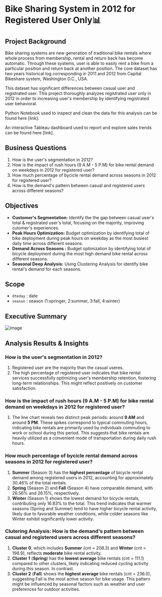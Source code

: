 # Bike Sharing System in 2012 for Registered User Only📊
## Project Background
Bike sharing systems are new generation of traditional bike rentals where whole process from membership, rental and return back has become automatic. Through these systems, user is able to easily rent a bike from a particular position and return back at another position. The core dataset has two years historical log corresponding in 2011 and 2012 from Capital Bikeshare system, Washington D.C., USA.

This dataset has significant differences between casual user and registrated user. This project thoroughly analyzes registrated user only in 2012 in order to increasing user's membership by identifying registrated user behavioral.

Python Notebook used to inspect and clean the data for this analysis can be found here [link].

An interactive Tableau dashboard used to report and explore sales trends can be found here [link].

## Business Questions
1. How is the user's segmentation in 2012?
2. How is the impact of rush hours (9 A.M - 5 P.M) for bike rental demand on weekdays in 2012 for registered user?
3. How much percentage of bycicle rental demand across seasons in 2012 for registered user?
4. How is the demand's pattern between casual and registered users across different seasons?

## Objectives
- **Customer's Segmentation:** Identify the the gap between casual user's total & registrated user's total, focusing on the majority, improving cutomer's experiences.
- **Peak Hours Optimization:** Budget optimization by identifying total of bike deployment during peak hours on weekday as the most busiest daily time across different seasons.
- **Demand Across Seasons :** Budget optimization by identifying total of bicycle deployment during the most high demand bike rental across different seasons.
- **Seasonal Deep Analysis:** Using Clustering Analysis for identify bike rental's demand for each seasons.

## Scope
- ```dteday``` : date
- ```season``` : season (1:springer, 2:summer, 3:fall, 4:winter)

## Executive Summary
![image](https://github.com/user-attachments/assets/ad500897-6e92-450d-af9c-3b2c7e39a7cd)


## Analysis Results & Insights
### How is the user's segmentation in 2012?
1. Registered user are the majority than the casual useres.
2. The high percentage of registered user indicates that bike rental services successfully optimizing user's membership retention, fostering long-term relationships. This might reflect positively on customer satisfaction.

### How is the impact of rush hours (9 A.M - 5 P.M) for bike rental demand on weekdays in 2012 for registered user?
1. The line chart reveals two distinct peak periods: around **9 AM** and around **5 PM**. These spikes correspond to typical commuting hours, indicating bike rentals are primarily used by individuals commuting to work or school during this period. This suggests that bike rentals are heavily utilized as a convenient mode of transportation during daily rush hours.

### How much percentage of bycicle rental demand across seasons in 2012 for registered user?
1. **Summer** (Season 3) has the **highest percentage** of bicycle rental demand among registered users in 2012, accounting for approximately 30.46% of the total rentals.
2. **Spring** (Season 2) and **Fall** (Season 4) have comparable demand, with 26.56% and 26.15%, respectively.
3. **Winter** (Season 1) shows the lowest demand for bicycle rentals, contributing only 16.83% to the total. This trend indicates that warmer seasons (Spring and Summer) tend to have higher bicycle rental activity, likely due to favorable weather conditions, while colder seasons like Winter exhibit significantly lower activity.

### Clutering Analysis: How is the demand's pattern between casual and registered users across different seasons?
1. **Cluster 0**, which includes **Summer** (cnt = 208.3) and **Winter** (cnt = 198.9), reflects **moderate** bike rental activity.
2. **Cluster 1** (**Spring**) has the **lowest average** bike rentals (cnt = 111.1) compared to other clusters, likely indicating reduced cycling activity during this season. In contrast.
3. **Cluster 2** (**Fall**) shows the **highest average** bike rentals (cnt = 236.0), suggesting Fall is the most active season for bike usage. This pattern might be influenced by seasonal factors such as weather and user preferences for outdoor activities.
